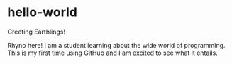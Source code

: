 # hello-world

Greeting Earthlings!

Rhyno here! I am a student learning about the wide world of programming. 
This is my first time using GitHub and I am excited to see what it entails.
